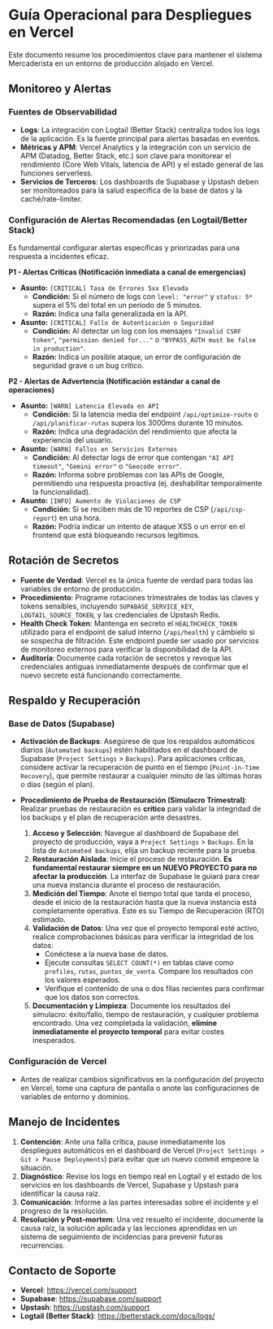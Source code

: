 # Guía Operacional para Despliegues en Vercel

Este documento resume los procedimientos clave para mantener el sistema Mercaderista en un entorno de producción alojado en Vercel.

## Monitoreo y Alertas

### Fuentes de Observabilidad
- **Logs**: La integración con Logtail (Better Stack) centraliza todos los logs de la aplicación. Es la fuente principal para alertas basadas en eventos.
- **Métricas y APM**: Vercel Analytics y la integración con un servicio de APM (Datadog, Better Stack, etc.) son clave para monitorear el rendimiento (Core Web Vitals, latencia de API) y el estado general de las funciones serverless.
- **Servicios de Terceros**: Los dashboards de Supabase y Upstash deben ser monitoreados para la salud específica de la base de datos y la caché/rate-limiter.

### Configuración de Alertas Recomendadas (en Logtail/Better Stack)

Es fundamental configurar alertas específicas y priorizadas para una respuesta a incidentes eficaz.

**P1 - Alertas Críticas (Notificación inmediata a canal de emergencias)**
- **Asunto:** `[CRITICAL] Tasa de Errores 5xx Elevada`
  - **Condición:** Si el número de logs con `level: "error"` y `status: 5*` supera el 5% del total en un período de 5 minutos.
  - **Razón:** Indica una falla generalizada en la API.
- **Asunto:** `[CRITICAL] Fallo de Autenticación o Seguridad`
  - **Condición:** Al detectar un log con los mensajes `"Invalid CSRF token"`, `"permission denied for..."` o `"BYPASS_AUTH must be false in production"`.
  - **Razón:** Indica un posible ataque, un error de configuración de seguridad grave o un bug crítico.

**P2 - Alertas de Advertencia (Notificación estándar a canal de operaciones)**
- **Asunto:** `[WARN] Latencia Elevada en API`
  - **Condición:** Si la latencia media del endpoint `/api/optimize-route` o `/api/planificar-rutas` supera los 3000ms durante 10 minutos.
  - **Razón:** Indica una degradación del rendimiento que afecta la experiencia del usuario.
- **Asunto:** `[WARN] Fallos en Servicios Externos`
  - **Condición:** Al detectar logs de error que contengan `"AI API timeout"`, `"Gemini error"` o `"Geocode error"`.
  - **Razón:** Informa sobre problemas con las APIs de Google, permitiendo una respuesta proactiva (ej. deshabilitar temporalmente la funcionalidad).
- **Asunto:** `[INFO] Aumento de Violaciones de CSP`
  - **Condición:** Si se reciben más de 10 reportes de CSP (`/api/csp-report`) en una hora.
  - **Razón:** Podría indicar un intento de ataque XSS o un error en el frontend que está bloqueando recursos legítimos.

## Rotación de Secretos
- **Fuente de Verdad**: Vercel es la única fuente de verdad para todas las variables de entorno de producción.
- **Procedimiento**: Programe rotaciones trimestrales de todas las claves y tokens sensibles, incluyendo `SUPABASE_SERVICE_KEY`, `LOGTAIL_SOURCE_TOKEN`, y las credenciales de Upstash Redis.
- **Health Check Token**: Mantenga en secreto el `HEALTHCHECK_TOKEN` utilizado para el endpoint de salud interno (`/api/health`) y cámbielo si se sospecha de filtración. Este endpoint puede ser usado por servicios de monitoreo externos para verificar la disponibilidad de la API.
- **Auditoría**: Documente cada rotación de secretos y revoque las credenciales antiguas inmediatamente después de confirmar que el nuevo secreto está funcionando correctamente.

## Respaldo y Recuperación

### Base de Datos (Supabase)

- **Activación de Backups**: Asegúrese de que los respaldos automáticos diarios (`Automated backups`) estén habilitados en el dashboard de Supabase (`Project Settings` > `Backups`). Para aplicaciones críticas, considere activar la recuperación de punto en el tiempo (`Point-in-Time Recovery`), que permite restaurar a cualquier minuto de las últimas horas o días (según el plan).

- **Procedimiento de Prueba de Restauración (Simulacro Trimestral)**: Realizar pruebas de restauración es **crítico** para validar la integridad de los backups y el plan de recuperación ante desastres.
  1.  **Acceso y Selección**: Navegue al dashboard de Supabase del proyecto de producción, vaya a `Project Settings` > `Backups`. En la lista de `Automated backups`, elija un backup reciente para la prueba.
  2.  **Restauración Aislada**: Inicie el proceso de restauración. **Es fundamental restaurar siempre en un NUEVO PROYECTO para no afectar la producción**. La interfaz de Supabase le guiará para crear una nueva instancia durante el proceso de restauración.
  3.  **Medición del Tiempo**: Anote el tiempo total que tarda el proceso, desde el inicio de la restauración hasta que la nueva instancia está completamente operativa. Este es su Tiempo de Recuperación (RTO) estimado.
  4.  **Validación de Datos**: Una vez que el proyecto temporal esté activo, realice comprobaciones básicas para verificar la integridad de los datos:
      - Conéctese a la nueva base de datos.
      - Ejecute consultas `SELECT COUNT(*)` en tablas clave como `profiles`, `rutas`, `puntos_de_venta`. Compare los resultados con los valores esperados.
      - Verifique el contenido de una o dos filas recientes para confirmar que los datos son correctos.
  5.  **Documentación y Limpieza**: Documente los resultados del simulacro: éxito/fallo, tiempo de restauración, y cualquier problema encontrado. Una vez completada la validación, **elimine inmediatamente el proyecto temporal** para evitar costes inesperados.

### Configuración de Vercel
- Antes de realizar cambios significativos en la configuración del proyecto en Vercel, tome una captura de pantalla o anote las configuraciones de variables de entorno y dominios.

## Manejo de Incidentes
1.  **Contención**: Ante una falla crítica, pause inmediatamente los despliegues automáticos en el dashboard de Vercel (`Project Settings > Git > Pause Deployments`) para evitar que un nuevo commit empeore la situación.
2.  **Diagnóstico**: Revise los logs en tiempo real en Logtail y el estado de los servicios en los dashboards de Vercel, Supabase y Upstash para identificar la causa raíz.
3.  **Comunicación**: Informe a las partes interesadas sobre el incidente y el progreso de la resolución.
4.  **Resolución y Post-mortem**: Una vez resuelto el incidente, documente la causa raíz, la solución aplicada y las lecciones aprendidas en un sistema de seguimiento de incidencias para prevenir futuras recurrencias.

## Contacto de Soporte
- **Vercel**: https://vercel.com/support
- **Supabase**: https://supabase.com/support
- **Upstash**: https://upstash.com/support
- **Logtail (Better Stack)**: https://betterstack.com/docs/logs/
